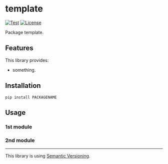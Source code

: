 # template

[![Test](https://img.shields.io/github/workflow/status/USERNAME/PACKAGENAME/Test?logo=github&label=Test&style=flat-square)](https://github.com/USERNAME/PACKAGENAME/actions)
[![License](https://img.shields.io/badge/license-MIT-blue.svg?label=License&style=flat-square)](LICENSE)

Package template.

## Features

This library provides:

- something.

## Installation

```shell
pip install PACKAGENAME
```

## Usage

### 1st module

### 2nd module

---

This library is using [Semantic Versioning](https://semver.org).
